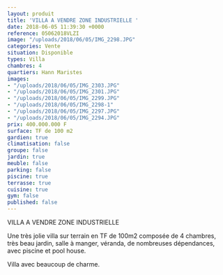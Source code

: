 ```yaml
---
layout: produit
title: 'VILLA A VENDRE ZONE INDUSTRIELLE '
date: 2018-06-05 11:39:30 +0000
reference: 05062018VLZI
image: "/uploads/2018/06/05/IMG_2298.JPG"
categories: Vente
situation: Disponible
types: Villa
chambres: 4
quartiers: Hann Maristes
images:
- "/uploads/2018/06/05/IMG_2303.JPG"
- "/uploads/2018/06/05/IMG_2301.JPG"
- "/uploads/2018/06/05/IMG_2299.JPG"
- "/uploads/2018/06/05/IMG_2298-1"
- "/uploads/2018/06/05/IMG_2297.JPG"
- "/uploads/2018/06/05/IMG_2294.JPG"
prix: 400.000.000 F
surface: TF de 100 m2
gardien: true
climatisation: false
groupe: false
jardin: true
meuble: false
parking: false
piscine: true
terrasse: true
cuisine: true
gym: false
published: false
---
```

VILLA A VENDRE ZONE INDUSTRIELLE

Une très jolie villa sur terrain en TF de 100m2 composée de 4 chambres, très beau jardin, salle à manger, véranda, de nombreuses dépendances, avec piscine et pool house.

Villa avec beaucoup de charme.